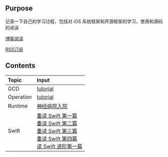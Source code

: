 ## Purpose

记录一下自己的学习过程，包括对 iOS 系统框架和开源框架的学习，使用和源码的阅读

[博客阅读](https://hotchner.github.io/)

[RSS订阅](https://hotchner.github.io/feed.xml)

## Contents

| Topic | Input                   |
| :----- | :-------------------------- |
|   GCD   | [tutorial](_posts/GCD/2019-06-19-gcd-tutorial.md) |
| Operation | [tutorial](_posts/Operation/2019-06-20-operation-tutorial.md) |
| Runtime | [神经病院入院](_posts/Runtime/2018-12-23-runtime-nuts.md) |
| Swift | [重读 Swift 第一篇](_posts/Swift/2019-05-17-the-swift-programming-language-1.md) <br> [重读 Swift 第二篇](_posts/Swift/2019-05-19-the-swift-programming-language-2.md) <br> [重读 Swift 第三篇](_posts/Swift/2019-05-21-the-swift-programming-language-3.md) <br> [重读 Swift 第四篇](_posts/Swift/2019-05-22-the-swift-programming-language-4.md)<br/> [读 Swift 进阶第一篇](_posts/Swift/2019-05-24-advanced-swift-1.md) |

